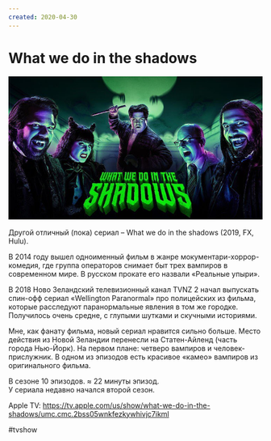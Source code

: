 ```yaml
---
created: 2020-04-30
---
```


# What we do in the shadows

![What we do in the shadows promo](wwdits.jpeg "What we do in the shadows promo")

Другой отличный (пока) сериал – What we do in the shadows (2019, FX, Hulu).

В 2014 году вышел одноименный фильм в жанре мокументари-хоррор-комедия, где группа операторов снимает быт трех вампиров в современном мире. В русском прокате его назвали «Реальные упыри».

В 2018 Ново Зеландский телевизионный канал TVNZ 2 начал выпускать спин-офф сериал «Wellington Paranormal» про полицейских из фильма, которые расследуют паранормальные явления в том же городке. Получилось очень средне, с глупыми шутками и скучными историями.

Мне, как фанату фильма, новый сериал нравится сильно больше. Место действия из Новой Зеландии перенесли на Статен-Айленд (часть города Нью-Йорк). На первом плане: четверо вампиров и человек-прислужник. В одном из эпизодов есть красивое «камео» вампиров из оригинального фильма.

В сезоне 10 эпизодов. ≈ 22 минуты эпизод.  
У сериала недавно начался второй сезон.

Apple TV: https://tv.apple.com/us/show/what-we-do-in-the-shadows/umc.cmc.2bss05wnkfezkywhivjc7ikml

#tvshow
